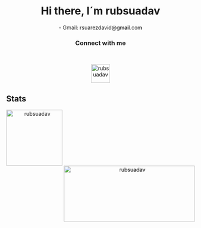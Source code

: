 <h1 align="center">Hi there, I´m rubsuadav </h1>

<div align="center">
-  Gmail: rsuarezdavid@gmail.com
<br/>
<h3>Connect with me</h3>
<br/>
<p align="center">
  <a href="https://www.linkedin.com/in/rub%C3%A9n-su%C3%A1rez-david-4384a6280/" target="blank"><img align="center" src="https://user-images.githubusercontent.com/80225828/263198830-2497ec8d-52e2-4da0-84c6-76c420f8bcc7.png" alt="rubsuadav" height="50" width="50" /></a> 
</p>
</div>

<h2>Stats</h2>


<div align="center">
<p><img align="left" src="https://github-readme-stats.vercel.app/api?username=rubsuadav" alt="rubsuadav" height="150"/></p>
<p>&nbsp;<img align="right" src="https://github-readme-stats.vercel.app/api/top-langs?username=rubsuadav&show_icons=true&locale=en&layout=compact&hide_border=true&theme=buefy" alt="rubsuadav" height="150" width="350"/></p>
</div>
